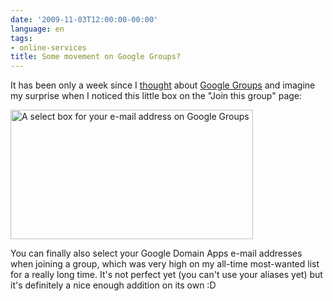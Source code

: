 ```yaml
---
date: '2009-11-03T12:00:00-00:00'
language: en
tags:
- online-services
title: Some movement on Google Groups?
---
```



It has been only a week since I <a href="http://zerokspot.com/weblog/2009/10/27/little-love-for-googlegroups/">thought</a> about <a href="http://groups.google.com">Google Groups</a> and imagine my surprise when I noticed this little box on the &quot;Join this group&quot; page:

<img class="figure" alt="A select box for your e-mail address on Google Groups" height="207" src="/uploads/ggroups-selectmail.png" width="388" />

You can finally also select your Google Domain Apps e-mail addresses when joining a group, which was very high on my all-time most-wanted list for a really long time. It&#39;s not perfect yet (you can&#39;t use your aliases yet) but it&#39;s definitely a nice enough addition on its own :D
